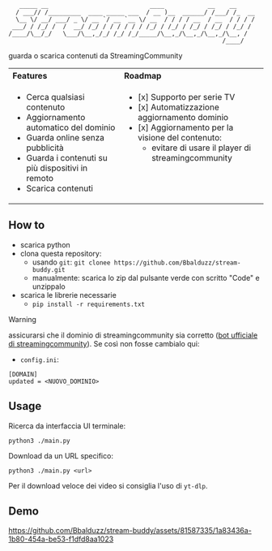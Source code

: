 ```
   _____ __                            ____            __    __     
  / ___// /_________  ____ _____ ___  / __ )__  ______/ /___/ /_  __
  \__ \/ __/ ___/ _ \/ __ `/ __ `__ \/ __  / / / / __  / __  / / / /
 ___/ / /_/ /  /  __/ /_/ / / / / / / /_/ / /_/ / /_/ / /_/ / /_/ / 
/____/\__/_/   \___/\__,_/_/ /_/ /_/_____/\__,_/\__,_/\__,_/\__, /  
                                                           /____/
```

guarda o scarica contenuti da StreamingCommunity
<table>
  <tr>
    <th align="left">Features</th>
    <th align="left">Roadmap</th>
  </tr>
  <tr>
    <td valign="top">
      <ul>
        <li>Cerca qualsiasi contenuto</li>
        <li>Aggiornamento automatico del dominio</li>
        <li>Guarda online senza pubblicità</li>
        <li>Guarda i contenuti su più dispositivi in remoto</li>
        <li>Scarica contenuti</li>
      </ul>
    </td>
    <td valign="top">
      <ul>
        <li>[x] Supporto per serie TV</li>
        <li>[x] Automatizzazione aggiornamento dominio</li>
        <li>[x] Aggiornamento per la visione del contenuto: 
           <ul>
            <li>evitare di usare il player di streamingcommunity</li>
            </ul>
        </li>
      </ul>
    </td>
  </tr>
</table>


## How to
- scarica python
- clona questa repository:
  - usando `git`: `git clonee https://github.com/Bbalduzz/stream-buddy.git`
  - manualmente: scarica lo zip dal pulsante verde con scritto "Code" e unzippalo
- scarica le librerie necessarie
  - `pip install -r requirements.txt`

> [!WARNING]
> assicurarsi che il dominio di streamingcommunity sia corretto ([bot ufficiale di streamingcommunity](https://t.me/BelloFigoIlRobot)).
> Se così non fosse cambialo qui:
> - `config.ini`: 
> ```
> [DOMAIN]
> updated = <NUOVO_DOMINIO>
> ```

## Usage

Ricerca da interfaccia UI terminale:
```
python3 ./main.py
```

Download da un URL specifico:
```
python3 ./main.py <url>
```

Per il download veloce dei video si consiglia l'uso di `yt-dlp`.

## Demo
https://github.com/Bbalduzz/stream-buddy/assets/81587335/1a83436a-1b80-454a-be53-f1dfd8aa1023




